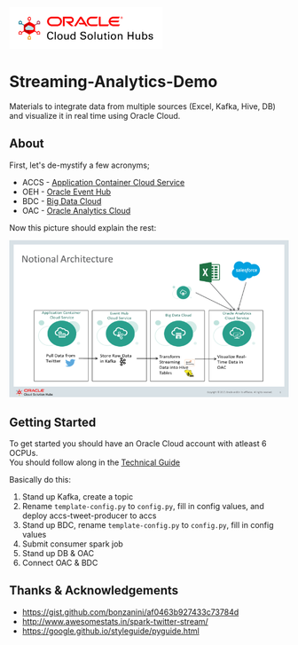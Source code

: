 <img src=static/logo-new-v2.svg height=75 />

# Streaming-Analytics-Demo

Materials to integrate data from multiple sources (Excel, Kafka, Hive, DB) and visualize it in real time using Oracle Cloud. 

## About 

First, let's de-mystify a few acronyms; 

* ACCS - [Application Container Cloud Service](https://cloud.oracle.com/acc)
* OEH - [Oracle Event Hub](https://cloud.oracle.com/event-hub)
* BDC - [Big Data Cloud](https://cloud.oracle.com/en_US/big-data-cloud)
* OAC - [Oracle Analytics Cloud](https://cloud.oracle.com/en_US/oac)  

Now this picture should explain the rest: 

![Notional Architecture](static/notional_architecture.png)


## Getting Started

To get started you should have an Oracle Cloud account with atleast 6 OCPUs.  
You should follow along in the [Technical Guide](static/Visualizing_Streaming_Data.docx)

Basically do this: 
1. Stand up Kafka, create a topic
2. Rename `template-config.py` to `config.py`, fill in config values, and deploy accs-tweet-producer to accs
3. Stand up BDC, rename `template-config.py` to `config.py`, fill in config values
4. Submit consumer spark job
5. Stand up DB & OAC
6. Connect OAC & BDC


## Thanks & Acknowledgements 

* https://gist.github.com/bonzanini/af0463b927433c73784d
* http://www.awesomestats.in/spark-twitter-stream/ 
* https://google.github.io/styleguide/pyguide.html 
